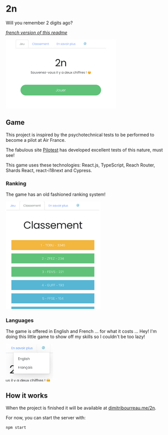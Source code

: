 # 2n

Will you remember 2 digits ago?

_[french version of this readme](https://github.com/tobudim/2n/)_

<img src="game.png" alt="homepage" width="350" />

## Game

This project is inspired by the psychotechnical tests to be performed to become a pilot at Air France.

The fabulous site [Pilotest](https://pilotest.com) has developed excellent tests of this nature, must see!

This game uses these technologies: React.js, TypeScript, Reach Router, Shards React, react-i18next and Cypress.

### Ranking

The game has an old fashioned ranking system!

<img src="rank.png" alt="rank" width="300" />

### Languages

The game is offered in English and French ... for what it costs ... Hey! I'm doing this little game to show off my skills so I couldn't be too lazy!

<img src="lang.png" alt="lang" width="150" />

## How it works

When the project is finished it will be available at [dimitribourreau.me/2n](https://dimitribourreau.me/2n).

For now, you can start the server with:

```bash
npm start
```
